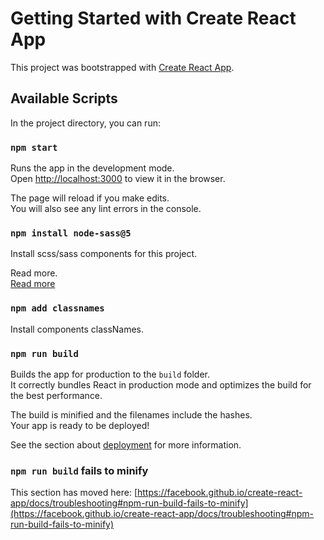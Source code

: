 # Getting Started with Create React App

This project was bootstrapped with [Create React App](https://github.com/facebook/create-react-app).

## Available Scripts

In the project directory, you can run:

### `npm start`

Runs the app in the development mode.\
Open [http://localhost:3000](http://localhost:3000) to view it in the browser.

The page will reload if you make edits.\
You will also see any lint errors in the console.

### `npm install node-sass@5`

Install scss/sass components for this project.

Read more.\
[Read more](https://www.google.com/search?q=Error%3A+%27node-sass%27+version+6.0.0+is+incompatible+with+%5E5&biw=1536&bih=754&ei=p72MYbGaE6frrgTexKL4CA&oq=Error%3A+%27node-sass%27+version+6.0.0+is+incompatible+with+%5E5&gs_lcp=Cgdnd3Mtd2l6EAMyCAghEBYQHRAeSgQIQRgBULAGWLYSYNAXaAFwAHgAgAF_iAHoA5IBAzAuNJgBAKABAcABAQ&sclient=gws-wiz&ved=0ahUKEwjxiYnH3I_0AhWntYsKHV6iCI84ChDh1QMIDg&uact=5)

### `npm add classnames`

Install components classNames.

### `npm run build`

Builds the app for production to the `build` folder.\
It correctly bundles React in production mode and optimizes the build for the best performance.

The build is minified and the filenames include the hashes.\
Your app is ready to be deployed!

See the section about [deployment](https://facebook.github.io/create-react-app/docs/deployment) for more information.

### `npm run build` fails to minify

This section has moved here: [https://facebook.github.io/create-react-app/docs/troubleshooting#npm-run-build-fails-to-minify](https://facebook.github.io/create-react-app/docs/troubleshooting#npm-run-build-fails-to-minify)

